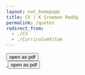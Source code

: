 ```yaml
---
layout: not_homepage
title: CV | K Sreeman Reddy
permalink: /quotes
redirect_from:
  - ./CV
  - ./CurriculumVitae
---
```

<div class="row resume-wrapper">
  <a href="../CV.pdf" title="click to open in pdf viewer" target="_blank">
    <button class="fill col s8 offset-s2 m4 offset-m4">open as pdf</button>
  </a>
</div>
<div class="row resume-wrapper">
  <a href="../CV.pdf" title="click to open in pdf viewer" target="_blank">
    <img src="../assets/images/CV-1.png" alt="" class="responsive-img resume-img z-depth-2 hoverable">
  </a>
</div>
<div class="row resume-wrapper">
  <a href="../CV.pdf" title="click to open in pdf viewer" target="_blank">
    <img src="../assets/images/CV-2.png" alt="" class="responsive-img resume-img z-depth-2 hoverable">
    <button class="fill col s8 offset-s2 m4 offset-m4">open as pdf</button>
  </a>
</div>
